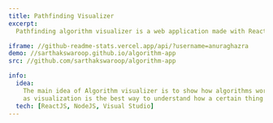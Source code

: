 ```yaml
---
title: Pathfinding Visualizer
excerpt:
  Pathfinding algorithm visualizer is a web application made with React. It generates a path between the start point and the end point on the grid. To find its path, it uses different algorithms such as Dijkstra's algorithm, Depth First Search, Breadth First Search, and A* Search. I also implemented a maze generation algorithm to create random mazes.

iframe: //github-readme-stats.vercel.app/api/?username=anuraghazra
demo: //sarthakswaroop.github.io/algorithm-app
src: //github.com/sarthakswaroop/algorithm-app

info:
  idea:
    The main idea of Algorithm visualizer is to show how algorithms works
    as visualization is the best way to understand how a certain thing works.
  tech: [ReactJS, NodeJS, Visual Studio]
---
```


